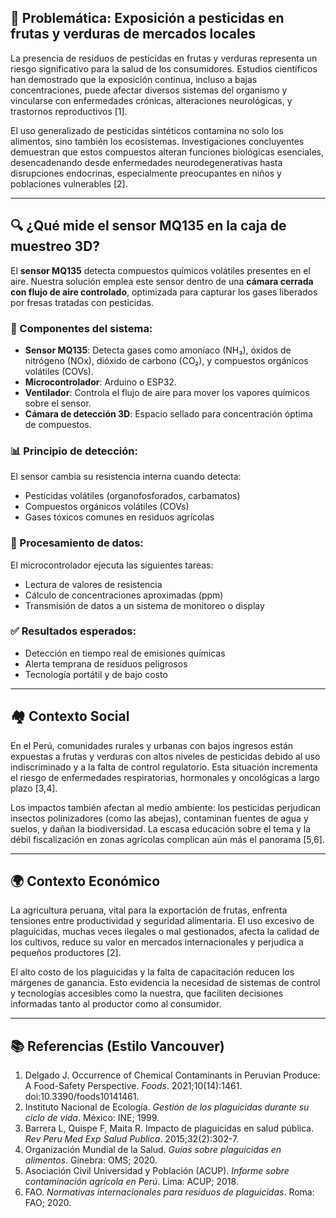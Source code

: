 ## 🚨 Problemática: Exposición a pesticidas en frutas y verduras de mercados locales

La presencia de residuos de pesticidas en frutas y verduras representa un riesgo significativo para la salud de los consumidores. Estudios científicos han demostrado que la exposición continua, incluso a bajas concentraciones, puede afectar diversos sistemas del organismo y vincularse con enfermedades crónicas, alteraciones neurológicas, y trastornos reproductivos [1].

El uso generalizado de pesticidas sintéticos contamina no solo los alimentos, sino también los ecosistemas. Investigaciones concluyentes demuestran que estos compuestos alteran funciones biológicas esenciales, desencadenando desde enfermedades neurodegenerativas hasta disrupciones endocrinas, especialmente preocupantes en niños y poblaciones vulnerables [2].

---

## 🔍 ¿Qué mide el sensor MQ135 en la caja de muestreo 3D?

El **sensor MQ135** detecta compuestos químicos volátiles presentes en el aire. Nuestra solución emplea este sensor dentro de una **cámara cerrada con flujo de aire controlado**, optimizada para capturar los gases liberados por fresas tratadas con pesticidas.

### 🧰 Componentes del sistema:

- **Sensor MQ135**: Detecta gases como amoníaco (NH₃), óxidos de nitrógeno (NOx), dióxido de carbono (CO₂), y compuestos orgánicos volátiles (COVs).
- **Microcontrolador**: Arduino o ESP32.
- **Ventilador**: Controla el flujo de aire para mover los vapores químicos sobre el sensor.
- **Cámara de detección 3D**: Espacio sellado para concentración óptima de compuestos.

### 📊 Principio de detección:

El sensor cambia su resistencia interna cuando detecta:

- Pesticidas volátiles (organofosforados, carbamatos)
- Compuestos orgánicos volátiles (COVs)
- Gases tóxicos comunes en residuos agrícolas

### 🤖 Procesamiento de datos:

El microcontrolador ejecuta las siguientes tareas:

- Lectura de valores de resistencia
- Cálculo de concentraciones aproximadas (ppm)
- Transmisión de datos a un sistema de monitoreo o display

### ✅ Resultados esperados:

- Detección en tiempo real de emisiones químicas
- Alerta temprana de residuos peligrosos
- Tecnología portátil y de bajo costo

---

## 🏘️ Contexto Social

En el Perú, comunidades rurales y urbanas con bajos ingresos están expuestas a frutas y verduras con altos niveles de pesticidas debido al uso indiscriminado y a la falta de control regulatorio. Esta situación incrementa el riesgo de enfermedades respiratorias, hormonales y oncológicas a largo plazo [3,4].

Los impactos también afectan al medio ambiente: los pesticidas perjudican insectos polinizadores (como las abejas), contaminan fuentes de agua y suelos, y dañan la biodiversidad. La escasa educación sobre el tema y la débil fiscalización en zonas agrícolas complican aún más el panorama [5,6].

---

## 🌍 Contexto Económico

La agricultura peruana, vital para la exportación de frutas, enfrenta tensiones entre productividad y seguridad alimentaria. El uso excesivo de plaguicidas, muchas veces ilegales o mal gestionados, afecta la calidad de los cultivos, reduce su valor en mercados internacionales y perjudica a pequeños productores [2].

El alto costo de los plaguicidas y la falta de capacitación reducen los márgenes de ganancia. Esto evidencia la necesidad de sistemas de control y tecnologías accesibles como la nuestra, que faciliten decisiones informadas tanto al productor como al consumidor.

---

## 📚 Referencias (Estilo Vancouver)

1. Delgado J. Occurrence of Chemical Contaminants in Peruvian Produce: A Food-Safety Perspective. *Foods*. 2021;10(14):1461. doi:10.3390/foods10141461.  
2. Instituto Nacional de Ecología. *Gestión de los plaguicidas durante su ciclo de vida*. México: INE; 1999.  
3. Barrera L, Quispe F, Maita R. Impacto de plaguicidas en salud pública. *Rev Peru Med Exp Salud Publica*. 2015;32(2):302-7.  
4. Organización Mundial de la Salud. *Guías sobre plaguicidas en alimentos*. Ginebra: OMS; 2020.  
5. Asociación Civil Universidad y Población (ACUP). *Informe sobre contaminación agrícola en Perú*. Lima: ACUP; 2018.  
6. FAO. *Normativas internacionales para residuos de plaguicidas*. Roma: FAO; 2020.

